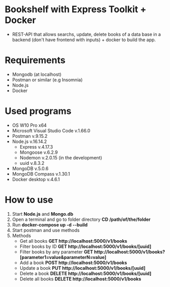 # Bookshelf with Express Toolkit + Docker

- REST-API that allows searchs, update, delete books of a data base in a backend (don't have frontend with inputs) + docker to build the app.

# Requirements

- Mongodb (at localhost)
- Postman or similar (e.g Insomnia)
- Node.js
- Docker

# Used programs

- OS W10 Pro x64
- Microsoft Visual Studio Code v.1.66.0
- Postman v.9.15.2
- Node.js v.16.14.2
  - Express v.4.17.3
  - Mongoose v.6.2.9
  - Nodemon v.2.0.15 (in the development)
  - uuid v.8.3.2
- MongoDB v.5.0.6
- MongoDB Compass v.1.30.1
- Docker desktop v.4.6.1

# How to use

1. Start **Node.js** and **Mongo.db**
2. Open a terminal and go to folder directory **CD /path/of/the/folder**
4. Run **docker-compose up -d --build**
5. Start postman and use methods
6. Methods
   - Get all books **GET http://localhost:5000/v1/books**
   - Filter books by ID **GET http://localhost:5000/v1/books/[uuid]**
   - Filter books by any parameter **GET http://localhost:5000/v1/books?[parameter1=value&parameterN=value]**
   - Add a book **POST http://localhost:5000/v1/books**
   - Update a book **PUT http://localhost:5000/v1/books/[uuid]**
   - Delete a book **DELETE http://localhost:5000/v1/books/[uuid]**
   - Delete all books **DELETE http://localhost:5000/v1/books**
